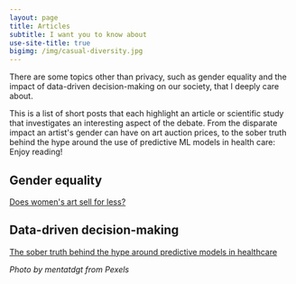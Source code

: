 ```yaml
---
layout: page
title: Articles
subtitle: I want you to know about
use-site-title: true
bigimg: /img/casual-diversity.jpg
---
```

There are some topics other than privacy, such as gender equality and the impact of data-driven decision-making on our society, that I deeply care about.

This is a list of short posts that each highlight an article or scientific study that investigates an interesting aspect of the debate.
From the disparate impact an artist's gender can have on art auction prices, to the sober truth behind the hype around the use of predictive ML models in health care: Enjoy reading!

Gender equality
---

[Does women's art sell for less?](/2019-08-05-female-art/)

Data-driven decision-making
---

[The sober truth behind the hype around predictive models in healthcare](/2019-08-07-juliapowell-DeepMind/)


*Photo by mentatdgt from Pexels*


